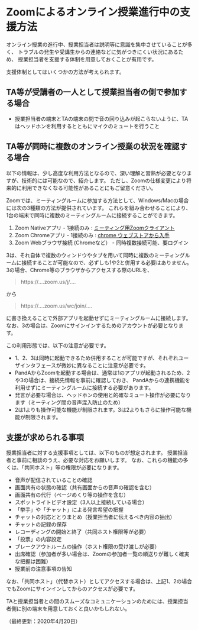 # Zoomによるオンライン授業進行中の支援方法

オンライン授業の進行中、授業担当者は説明等に意識を集中させていることが多く、
トラブルの発生や受講生からの連絡などに気がつきにくい状況にあるため、
授業担当者を支援する体制を用意しておくことが有用です。

支援体制としてはいくつかの方法が考えられます。

## TA等が受講者の一人として授業担当者の側で参加する場合

- 授業担当者の端末とTAの端末の間で音の回り込みが起こらないように、TAはヘッドホンを利用するとともにマイクのミュートを行うこと

## TA等が同時に複数のオンライン授業の状況を確認する場合

以下の情報は、少し高度な利用方法となるので、深い理解と習熟が必要となりますが、技術的には可能なので、紹介します。
ただし、Zoomの仕様変更により将来的に利用できなくなる可能性があることにもご留意ください。

Zoomでは、ミーティングルームに参加する方法として、Windows/Macの場合には次の3種類の方法が提供されています。
これらを組み合わせることにより、1台の端末で同時に複数のミーティングルームに接続することができます。

1. Zoom Nativeアプリ - 1接続のみ : [ミーティング用Zoomクライアント](https://zoom.us/download)
2. Zoom Chromeアプリ - 1接続のみ : [chrome ウェブストアから入手](https://chrome.google.com/webstore/detail/zoom/hmbjbjdpkobdjplfobhljndfdfdipjhg?hl=ja)
3. Zoom Webブラウザ接続 (Chromeなど） - 同時複数接続可能、要ログイン

3は、それ自体で複数のウィンドウやタブを用いて同時に複数のミーティングルームに接続することが可能なので、必ずしも1や2と併用する必要はありません。
3の場合、Chrome等のブラウザからアクセスする際のURLを、

> https://....zoom.us/j/....

から

> https://....zoom.us/wc/join/....
  
に書き換えることで外部アプリを起動せずにミーティングルームに接続します。
なお、3の場合は、Zoomにサインインするためのアカウントが必要となります。

この利用形態では、以下の注意が必要です。

- 1、2、3は同時に起動できるため併用することが可能ですが、それぞれユーザインタフェースが微妙に異なることに注意が必要です。
- PandAからZoomを起動する場合は、通常は1のアプリが起動されるため、2や3の場合は、接続先情報を事前に確認しておき、
  PandAからの連携機能を利用せずにミーティングルームに接続する必要があります。
- 発言が必要な場合は、ヘッドホンの使用と的確なミュート操作が必要になります（ミーティング間の音声混入防止のため）
- 2は1よりも操作可能な機能が制限されます。3は2よりもさらに操作可能な機能が制限されます。

## 支援が求められる事項

授業担当者に対する支援事項としては、以下のものが想定されます。
授業担当者と事前に相談のうえ、必要な対応をお願いします。
なお、これらの機能の多くは、「共同ホスト」等の権限が必要になります。

- 音声が配信されていることの確認
- 画面共有の状態の確認（共有画面からの音声の確認を含む）
- 画面共有の代行（ページめくり等の操作を含む）
- スポットライトビデオ設定（3人以上接続している場合）
- 「挙手」や「チャット」による発言希望の把握
- チャットの対応ととりまとめ（授業担当者に伝えるべき内容の抽出）
- チャットの記録の保存
- レコーディングの開始と終了（共同ホスト権限等が必要）
- 「投票」の内容設定
- ブレークアウトルームの操作（ホスト権限の受け渡しが必要）
- 出席確認（参加者が多い場合は、Zoomの参加者一覧の順送りが難しく確実な把握は困難）
- 授業前の注意事項の告知

なお、「共同ホスト」（代替ホスト）としてアクセスする場合は、上記1、2の場合でもZoomにサインインしてからのアクセスが必要です。

TAと授業担当者との間のスムーズなコミュニケーションのためには、授業担当者側に別の端末を用意しておくと良いかもしれない。

（最終更新：2020年4月20日）

